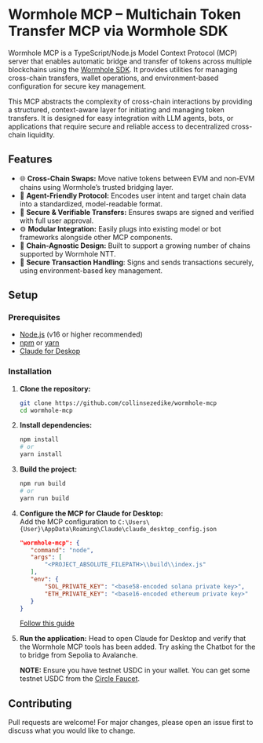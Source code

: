 # Wormhole MCP – Multichain Token Transfer MCP via Wormhole SDK

Wormhole MCP is a TypeScript/Node.js Model Context Protocol (MCP) server that enables automatic bridge and transfer of tokens across multiple blockchains using the [Wormhole SDK](https://wormhole.com/). It provides utilities for managing cross-chain transfers, wallet operations, and environment-based configuration for secure key management.

This MCP abstracts the complexity of cross-chain interactions by providing a structured, context-aware layer for initiating and managing token transfers. It is designed for easy integration with LLM agents, bots, or applications that require secure and reliable access to decentralized cross-chain liquidity.

## Features

- 🌐 **Cross-Chain Swaps:** Move native tokens between EVM and non-EVM chains using Wormhole’s trusted bridging layer.
- 🤖 **Agent-Friendly Protocol:** Encodes user intent and target chain data into a standardized, model-readable format.
- 🔐 **Secure & Verifiable Transfers:** Ensures swaps are signed and verified with full user approval.
- ⚙️ **Modular Integration:** Easily plugs into existing model or bot frameworks alongside other MCP components.
- 📡 **Chain-Agnostic Design:** Built to support a growing number of chains supported by Wormhole NTT.
- 💼 **Secure Transaction Handling**: Signs and sends transactions securely, using environment-based key management.

## Setup

### Prerequisites

- [Node.js](https://nodejs.org/) (v16 or higher recommended)
- [npm](https://www.npmjs.com/) or [yarn](https://yarnpkg.com/)
- [Claude for Deskop](https://claude.ai/download)

### Installation

1. **Clone the repository:**

   ```bash
   git clone https://github.com/collinsezedike/wormhole-mcp
   cd wormhole-mcp
   ```

2. **Install dependencies:**

   ```bash
   npm install
   # or
   yarn install
   ```

3. **Build the project:**

   ```bash
   npm run build
   # or
   yarn run build
   ```

4. **Configure the MCP for Claude for Desktop:**  
    Add the MCP configuration to `C:\Users\{User}\AppData\Roaming\Claude\claude_desktop_config.json`

     ```json
    "wormhole-mcp": {
        "command": "node",
        "args": [
            "<PROJECT_ABSOLUTE_FILEPATH>\\build\\index.js"
        ],
        "env": {
            "SOL_PRIVATE_KEY": "<base58-encoded solana private key>",
            "ETH_PRIVATE_KEY": "<base16-encoded ethereum private key>"
        }
    }
     ```

    [Follow this guide](https://modelcontextprotocol.io/quickstart/server#testing-your-server-with-claude-for-desktop-2)

5. **Run the application:**
    Head to open Claude for Desktop and verify that the Wormhole MCP tools has been added. Try asking the Chatbot for the to bridge from Sepolia to Avalanche.

    **NOTE:** Ensure you have testnet USDC in your wallet. You can get some testnet USDC from the [Circle Faucet](https://faucet.circle.com/).

## Contributing

Pull requests are welcome! For major changes, please open an issue first to discuss what you would like to change.
